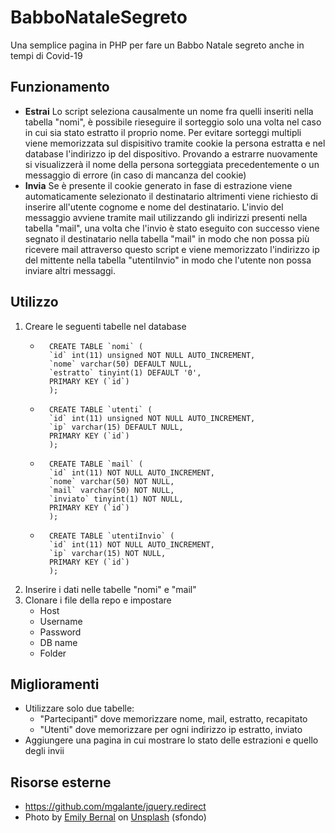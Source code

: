 # BabboNataleSegreto

Una semplice pagina in PHP per fare un Babbo Natale segreto anche in tempi di Covid-19

## Funzionamento
* **Estrai**
    Lo script seleziona causalmente un nome fra quelli inseriti nella tabella "nomi", è possibile rieseguire il sorteggio solo una volta nel caso in cui sia stato estratto il proprio nome.
    Per evitare sorteggi multipli viene memorizzata sul dispisitivo tramite cookie la persona estratta e nel database l'indirizzo ip del dispositivo. Provando a estrarre nuovamente si visualizzerà il nome della persona sorteggiata precedentemente o un messaggio di errore (in caso di mancanza del cookie)
* **Invia**
    Se è presente il cookie generato in fase di estrazione viene automaticamente selezionato il destinatario altrimenti viene richiesto di inserire all'utente cognome e nome del destinatario. L'invio del messaggio avviene tramite mail utilizzando gli indirizzi presenti nella tabella "mail", una volta che l'invio è stato eseguito con successo viene segnato il destinatario nella tabella "mail" in modo che non possa più ricevere mail attraverso questo script e viene memorizzato l'indirizzo ip del mittente nella tabella "utentiInvio" in modo che l'utente non possa inviare altri messaggi.

## Utilizzo
1. Creare le seguenti tabelle nel database
    * ```
        CREATE TABLE `nomi` (
        `id` int(11) unsigned NOT NULL AUTO_INCREMENT,
        `nome` varchar(50) DEFAULT NULL,
        `estratto` tinyint(1) DEFAULT '0',
        PRIMARY KEY (`id`)
        );
    * ```
        CREATE TABLE `utenti` (
        `id` int(11) unsigned NOT NULL AUTO_INCREMENT,
        `ip` varchar(15) DEFAULT NULL,
        PRIMARY KEY (`id`)
        );
    * ```
        CREATE TABLE `mail` (
        `id` int(11) NOT NULL AUTO_INCREMENT,
        `nome` varchar(50) NOT NULL,
        `mail` varchar(50) NOT NULL,
        `inviato` tinyint(1) NOT NULL,
        PRIMARY KEY (`id`)
        );
    * ```
        CREATE TABLE `utentiInvio` (
        `id` int(11) NOT NULL AUTO_INCREMENT,
        `ip` varchar(15) NOT NULL,
        PRIMARY KEY (`id`)
        );
2. Inserire i dati nelle tabelle "nomi" e "mail"
3. Clonare i file della repo e impostare
    * Host
    * Username
    * Password
    * DB name
    * Folder

## Miglioramenti
* Utilizzare solo due tabelle:
    * "Partecipanti" dove memorizzare nome, mail, estratto, recapitato
    * "Utenti" dove memorizzare per ogni indirizzo ip estratto, inviato
* Aggiungere una pagina in cui mostrare lo stato delle estrazioni e quello degli invii

## Risorse esterne
* https://github.com/mgalante/jquery.redirect
* <span>Photo by <a href="https://unsplash.com/@emilybernal?utm_source=unsplash&amp;utm_medium=referral&amp;utm_content=creditCopyText">Emily Bernal</a> on <a href="https://unsplash.com/@emilybernal?utm_source=unsplash&amp;utm_medium=referral&amp;utm_content=creditCopyText">Unsplash</a></span> (sfondo)